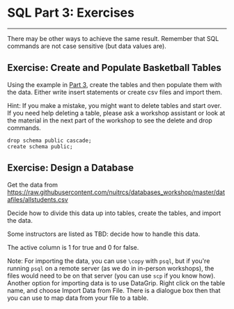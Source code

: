 # SQL Part 3: Exercises
----

There may be other ways to achieve the same result.  Remember that SQL commands are not case sensitive (but data values are).

## Exercise: Create and Populate Basketball Tables

Using the example in [Part 3](part3.md#an-example), create the tables and then populate them with the data.  Either write insert statements or create csv files and import them.

Hint: If you make a mistake, you might want to delete tables and start over.  If you need help deleting a table, please ask a workshop assistant or look at the material in the next part of the workshop to see the delete and drop commands.

```
drop schema public cascade;
create schema public;
```

## Exercise: Design a Database

Get the data from https://raw.githubusercontent.com/nuitrcs/databases_workshop/master/datafiles/allstudents.csv

Decide how to divide this data up into tables, create the tables, and import the data.

Some instructors are listed as TBD: decide how to handle this data.

The active column is 1 for true and 0 for false.  

Note: For importing the data, you can use `\copy` with `psql`, but if you're running `psql` on a remote server (as we do in in-person workshops), the files would need to be on that server (you can use `scp` if you know how).  Another option for importing data is to use DataGrip.  Right click on the table name, and choose Import Data from File.  There is a dialogue box then that you can use to map data from your file to a table.  

